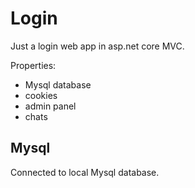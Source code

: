 # Login
Just a login web app in asp.net core MVC.

Properties:
  - Mysql database
  - cookies
  - admin panel
  - chats

## Mysql
Connected to local Mysql database.
